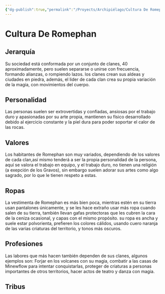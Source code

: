 ```yaml
---
{"dg-publish":true,"permalink":"/Proyects/Archipiélago/Cultura De Romephan/","title":"Cultura De Romephan","created":"Tuesday, 2023-10-24, 10:36:52 am","updated":"Tuesday, 2023-10-24, 10:40:58 am"}
---
```



# Cultura De Romephan

## Jerarquía

Su sociedad está conformada por un conjunto de clanes, 40 aproximadamente, pero suelen separarse o unirse con frecuencia, formando alianzas, o rompiendo lazos. los clanes crean sus aldeas y ciudades en piedra, además, el lider de cada clan crea su propia variación de la magia, con movimientos del cuerpo.

## Personalidad

Las personas suelen ser extrovertidas y confiadas, ansiosas por el trabajo duro y apasionadas por su arte propia, mantienen su físico desarrollado debido al ejercicio constante y la piel dura para poder soportar el calor de las rocas. 

## Valores

Los habitantes de Romephan son muy variados, dependiendo de los valores de cada clan,así mismo tenderá a ser la propia personalidad de la persona, aquí se valora el trabajo en equipo, y el trabajo duro, no tienen una religión (a exepción de los Gravos), sin embargo suelen adorar sus artes como algo sagrado, por lo que le tienen respeto a estas.

## Ropas

La vestimenta de Romephan es más bien poca, mientras estén en su tierra usan pantalones únicamente, y se les hace extraño usar más ropa cuando salen de su tierra, también llevan gafas protectoras que les cubren la cara de la ceniza ocasional, y capas con el mismo propósito. su ropa es ancha y suele estar polvorienta, prefieren los colores cálidos, usando cuero naranja de las varias criaturas del territorio, y tonos más oscuros.

## Profesiones

Las labores que más hacen también dependen de sus clanes, algunos ejemplos son: Forjar en los volcanes con su magia, combatir a las casas de Minewflow para intentar conquistarlas, proteger de criaturas a personas importantes de otros territorios, hacer actos de teatro y danza con magia.

## Tribus